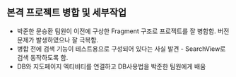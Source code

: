 ## 본격 프로젝트 병합 및 세부작업

+ 박준한 문승환 팀원이 이전에 구상한 Fragment 구조로 프로젝트를 잘 병합함. 버전 문제가 발생하였으나 잘 극복함.
+ 병합 전에 검색 기능이 테스트용으로 구성되어 있다는 사실 발견 - SearchView로 검색 동작하도록 함.
+ DB와 지도페이지 엑티비티를 연결하고 DB사용법을 박준한 팀원에게 배움
